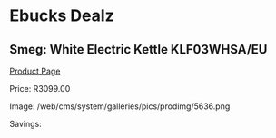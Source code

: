 
# Ebucks Dealz
## Smeg: White Electric Kettle KLF03WHSA/EU
[Product Page](https://www.ebucks.com/web/shop/productSelected.do?prodId=1149086214&catId=375509364)

Price: R3099.00

Image: /web/cms/system/galleries/pics/prodimg/5636.png

Savings: 


	
